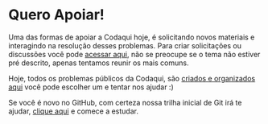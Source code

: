# Quero Apoiar!

Uma das formas de apoiar a Codaqui hoje, é solicitando novos materiais e interagindo na resolução desses problemas. Para criar solicitações ou discussões você pode [acessar aqui](https://github.com/codaqui/institucional/issues/new/choose), não se preocupe se o tema não estiver pré descrito, apenas tentamos reunir os mais comuns.

Hoje, todos os problemas públicos da Codaqui, são [criados e organizados aqui](https://github.com/codaqui/institucional/issues) você pode escolher um e tentar nos ajudar :)

Se você é novo no GitHub, com certeza nossa trilha inicial de Git irá te ajudar, [clique aqui](https://www.codaqui.dev/trilhas/github-starter/) e comece a estudar.
